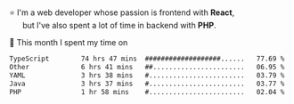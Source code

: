 ⭐ I'm a web developer whose passion is frontend with <b>React</b>,<br/>
&nbsp; &nbsp; &nbsp; but I've also spent a lot of time in backend with <b>PHP</b>.

📅 This month I spent my time on

<!--START_SECTION:waka-->

```txt
TypeScript        74 hrs 47 mins  ###################......   77.69 %
Other             6 hrs 41 mins   ##.......................   06.95 %
YAML              3 hrs 38 mins   #........................   03.79 %
Java              3 hrs 37 mins   #........................   03.77 %
PHP               1 hr 58 mins    #........................   02.04 %
```

<!--END_SECTION:waka-->
